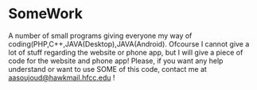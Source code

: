 # SomeWork
A number of small programs giving everyone my way of coding(PHP,C++,JAVA(Desktop),JAVA(Android). 
Ofcourse I cannot give a lot of stuff regarding the website or phone app, but I will give a piece of code for the website and phone app! Please, if you want any help understand or want to use SOME of this code, contact me at aasoujoud@hawkmail.hfcc.edu !

